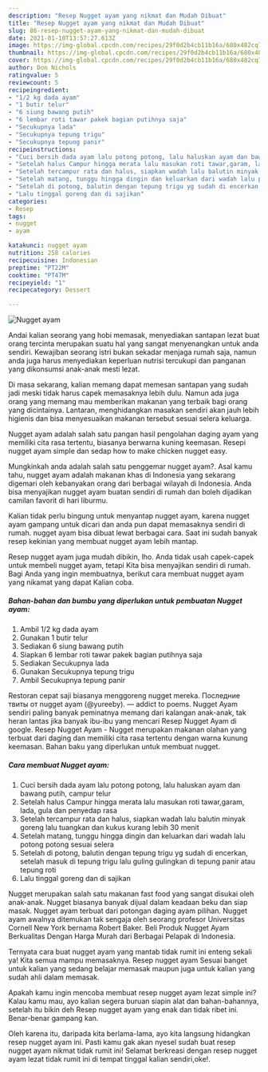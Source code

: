 ```yaml
---
description: "Resep Nugget ayam yang nikmat dan Mudah Dibuat"
title: "Resep Nugget ayam yang nikmat dan Mudah Dibuat"
slug: 86-resep-nugget-ayam-yang-nikmat-dan-mudah-dibuat
date: 2021-01-10T13:57:27.613Z
image: https://img-global.cpcdn.com/recipes/29f0d2b4cb11b16a/680x482cq70/nugget-ayam-foto-resep-utama.jpg
thumbnail: https://img-global.cpcdn.com/recipes/29f0d2b4cb11b16a/680x482cq70/nugget-ayam-foto-resep-utama.jpg
cover: https://img-global.cpcdn.com/recipes/29f0d2b4cb11b16a/680x482cq70/nugget-ayam-foto-resep-utama.jpg
author: Don Nichols
ratingvalue: 5
reviewcount: 5
recipeingredient:
- "1/2 kg dada ayam"
- "1 butir telur"
- "6 siung bawang putih"
- "6 lembar roti tawar pakek bagian putihnya saja"
- "Secukupnya lada"
- "Secukupnya tepung trigu"
- "Secukupnya tepung panir"
recipeinstructions:
- "Cuci bersih dada ayam lalu potong potong, lalu haluskan ayam dan bawang putih, campur telur"
- "Setelah halus Campur hingga merata lalu masukan roti tawar,garam, lada, gula dan penyedap rasa"
- "Setelah tercampur rata dan halus, siapkan wadah lalu balutin minyak goreng lalu tuangkan dan kukus kurang lebih 30 menit"
- "Setelah matang, tunggu hingga dingin dan keluarkan dari wadah lalu potong potong sesuai selera"
- "Setelah di potong, balutin dengan tepung trigu yg sudah di encerkan, setelah masuk di tepung trigu lalu guling gulingkan di tepung panir atau tepung roti"
- "Lalu tinggal goreng dan di sajikan"
categories:
- Resep
tags:
- nugget
- ayam

katakunci: nugget ayam 
nutrition: 258 calories
recipecuisine: Indonesian
preptime: "PT22M"
cooktime: "PT47M"
recipeyield: "1"
recipecategory: Dessert

---
```



![Nugget ayam](https://img-global.cpcdn.com/recipes/29f0d2b4cb11b16a/680x482cq70/nugget-ayam-foto-resep-utama.jpg)

Andai kalian seorang yang hobi memasak, menyediakan santapan lezat buat orang tercinta merupakan suatu hal yang sangat menyenangkan untuk anda sendiri. Kewajiban seorang istri bukan sekadar menjaga rumah saja, namun anda juga harus menyediakan keperluan nutrisi tercukupi dan panganan yang dikonsumsi anak-anak mesti lezat.

Di masa  sekarang, kalian memang dapat memesan santapan yang sudah jadi meski tidak harus capek memasaknya lebih dulu. Namun ada juga orang yang memang mau memberikan makanan yang terbaik bagi orang yang dicintainya. Lantaran, menghidangkan masakan sendiri akan jauh lebih higienis dan bisa menyesuaikan makanan tersebut sesuai selera keluarga. 

Nugget ayam adalah salah satu pangan hasil pengolahan daging ayam yang memiliki cita rasa tertentu, biasanya berwarna kuning keemasan. Resepi nugget ayam simple dan sedap how to make chicken nugget easy.

Mungkinkah anda adalah salah satu penggemar nugget ayam?. Asal kamu tahu, nugget ayam adalah makanan khas di Indonesia yang sekarang digemari oleh kebanyakan orang dari berbagai wilayah di Indonesia. Anda bisa menyajikan nugget ayam buatan sendiri di rumah dan boleh dijadikan camilan favorit di hari liburmu.

Kalian tidak perlu bingung untuk menyantap nugget ayam, karena nugget ayam gampang untuk dicari dan anda pun dapat memasaknya sendiri di rumah. nugget ayam bisa dibuat lewat berbagai cara. Saat ini sudah banyak resep kekinian yang membuat nugget ayam lebih mantap.

Resep nugget ayam juga mudah dibikin, lho. Anda tidak usah capek-capek untuk membeli nugget ayam, tetapi Kita bisa menyajikan sendiri di rumah. Bagi Anda yang ingin membuatnya, berikut cara membuat nugget ayam yang nikamat yang dapat Kalian coba.

<!--inarticleads1-->

##### Bahan-bahan dan bumbu yang diperlukan untuk pembuatan Nugget ayam:

1. Ambil 1/2 kg dada ayam
1. Gunakan 1 butir telur
1. Sediakan 6 siung bawang putih
1. Siapkan 6 lembar roti tawar pakek bagian putihnya saja
1. Sediakan Secukupnya lada
1. Gunakan Secukupnya tepung trigu
1. Ambil Secukupnya tepung panir


Restoran cepat saji biasanya menggoreng nugget mereka. Последние твиты от nugget ayam (@yureeby). — addict to poems. Nugget Ayam sendiri paling banyak peminatnya memang dari kalangan anak-anak, tak heran lantas jika banyak ibu-ibu yang mencari Resep Nugget Ayam di google. Resep Nugget Ayam - Nugget merupakan makanan olahan yang terbuat dari daging dan memiliki cita rasa tertentu dengan warna kunung keemasan. Bahan baku yang diperlukan untuk membuat nugget. 

<!--inarticleads2-->

##### Cara membuat Nugget ayam:

1. Cuci bersih dada ayam lalu potong potong, lalu haluskan ayam dan bawang putih, campur telur
1. Setelah halus Campur hingga merata lalu masukan roti tawar,garam, lada, gula dan penyedap rasa
1. Setelah tercampur rata dan halus, siapkan wadah lalu balutin minyak goreng lalu tuangkan dan kukus kurang lebih 30 menit
1. Setelah matang, tunggu hingga dingin dan keluarkan dari wadah lalu potong potong sesuai selera
1. Setelah di potong, balutin dengan tepung trigu yg sudah di encerkan, setelah masuk di tepung trigu lalu guling gulingkan di tepung panir atau tepung roti
1. Lalu tinggal goreng dan di sajikan


Nugget merupakan salah satu makanan fast food yang sangat disukai oleh anak-anak. Nugget biasanya banyak dijual dalam keadaan beku dan siap masak. Nugget ayam terbuat dari potongan daging ayam pilihan. Nugget ayam awalnya ditemukan tak sengaja oleh seorang profesor Universitas Cornell New York bernama Robert Baker. Beli Produk Nugget Ayam Berkualitas Dengan Harga Murah dari Berbagai Pelapak di Indonesia. 

Ternyata cara buat nugget ayam yang mantab tidak rumit ini enteng sekali ya! Kita semua mampu memasaknya. Resep nugget ayam Sesuai banget untuk kalian yang sedang belajar memasak maupun juga untuk kalian yang sudah ahli dalam memasak.

Apakah kamu ingin mencoba membuat resep nugget ayam lezat simple ini? Kalau kamu mau, ayo kalian segera buruan siapin alat dan bahan-bahannya, setelah itu bikin deh Resep nugget ayam yang enak dan tidak ribet ini. Benar-benar gampang kan. 

Oleh karena itu, daripada kita berlama-lama, ayo kita langsung hidangkan resep nugget ayam ini. Pasti kamu gak akan nyesel sudah buat resep nugget ayam nikmat tidak rumit ini! Selamat berkreasi dengan resep nugget ayam lezat tidak rumit ini di tempat tinggal kalian sendiri,oke!.

